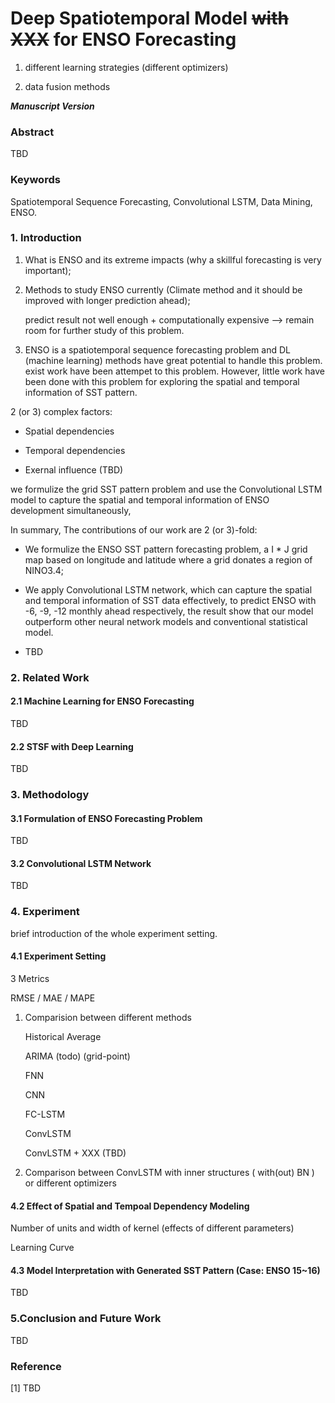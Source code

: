 # Deep Spatiotemporal Model ~~with XXX~~ for ENSO Forecasting

1. different learning strategies (different optimizers)

2. data fusion methods


***Manuscript Version***### Abstract

TBD
### Keywords

Spatiotemporal Sequence Forecasting, Convolutional LSTM, Data Mining, ENSO.
### 1. Introduction
1. What is ENSO and its extreme impacts (why a skillful forecasting is very important);


2. Methods to study ENSO currently (Climate method and it should be improved with longer prediction ahead);

	predict result not well enough + computationally expensive --> remain room for further study of this problem.


3. ENSO is a spatiotemporal sequence forecasting problem and DL (machine learning) methods have great potential to handle this problem. exist work have been attempet to this problem. However, little work have been done with this problem for exploring the spatial and temporal information of SST pattern.

2 (or 3) complex factors:

* Spatial dependencies

* Temporal dependencies

* Exernal influence (TBD)

we formulize the grid SST pattern problem and use the Convolutional LSTM model to capture the spatial and temporal information of ENSO development simultaneously,

In summary, The contributions of our work are 2 (or 3)-fold: 

* We formulize the ENSO SST pattern forecasting problem, a I * J grid map based on longitude and latitude where a grid donates a region of NINO3.4;

* We apply Convolutional LSTM network, which can capture the spatial and temporal information of SST data effectively, to predict ENSO with -6, -9, -12 monthly ahead respectively, the result show that our model outperform other neural network models and conventional statistical model.

* TBD
 
### 2. Related Work

#### 2.1 Machine Learning for ENSO Forecasting

TBD

#### 2.2 STSF with Deep Learning

TBD### 3. Methodology

#### 3.1 Formulation of ENSO Forecasting ProblemTBD#### 3.2 Convolutional LSTM Network

TBD### 4. Experiment

brief introduction of the whole experiment setting.

#### 4.1 Experiment Setting

3 Metrics

RMSE / MAE / MAPE

1. Comparision between different methods

	Historical Average

	ARIMA (todo) (grid-point)

	FNN

	CNN 

	FC-LSTM

	ConvLSTM

	ConvLSTM + XXX (TBD)


2. Comparison between ConvLSTM with inner structures ( with(out) BN ) or  different optimizers



#### 4.2 Effect of Spatial and Tempoal Dependency Modeling


Number of units and width of kernel (effects of different parameters)


Learning Curve

#### 4.3 Model Interpretation with Generated SST Pattern (Case: ENSO 15~16)

TBD### 5.Conclusion and Future WorkTBD### Reference[1] TBD
